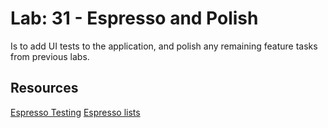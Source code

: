 # Lab: 31 - Espresso and Polish
Is to add UI tests to the application, and polish any remaining feature tasks from previous labs.



## Resources
[Espresso Testing](https://developer.android.com/training/testing/espresso)
[Espresso lists](https://developer.android.com/training/testing/espresso/lists)
